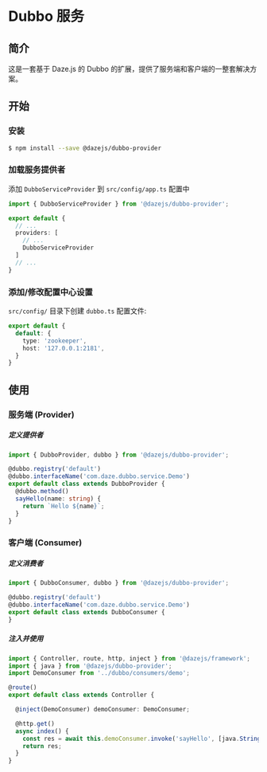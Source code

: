 # Dubbo 服务

## 简介

这是一套基于 Daze.js 的 Dubbo 的扩展，提供了服务端和客户端的一整套解决方案。

## 开始

### 安装

```bash
$ npm install --save @dazejs/dubbo-provider
```

### 加载服务提供者

添加 `DubboServiceProvider` 到 `src/config/app.ts` 配置中

```ts
import { DubboServiceProvider } from '@dazejs/dubbo-provider';

export default {
  // ...
  providers: [
    // ...
    DubboServiceProvider
  ]
  // ...
}
```

### 添加/修改配置中心设置

`src/config/` 目录下创建 `dubbo.ts` 配置文件:

```ts
export default {
  default: {
    type: 'zookeeper',
    host: '127.0.0.1:2181',
  }
}
```

## 使用

### 服务端 (Provider)

##### 定义提供者

```ts
import { DubboProvider, dubbo } from '@dazejs/dubbo-provider';

@dubbo.registry('default')
@dubbo.interfaceName('com.daze.dubbo.service.Demo')
export default class extends DubboProvider {
  @dubbo.method()
  sayHello(name: string) {
    return `Hello ${name}`;
  }
}
```

### 客户端 (Consumer)

##### 定义消费者

```ts
import { DubboConsumer, dubbo } from '@dazejs/dubbo-provider';

@dubbo.registry('default')
@dubbo.interfaceName('com.daze.dubbo.service.Demo')
export default class extends DubboConsumer {
}
```

##### 注入并使用

```ts
import { Controller, route, http, inject } from '@dazejs/framework';
import { java } from '@dazejs/dubbo-provider';
import DemoConsumer from '../dubbo/consumers/demo';

@route()
export default class extends Controller {

  @inject(DemoConsumer) demoConsumer: DemoConsumer;

  @http.get()
  async index() {
    const res = await this.demoConsumer.invoke('sayHello', [java.String('dazejs')]);
    return res;
  }
}
```